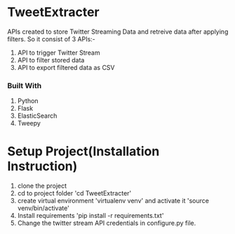 # TweetExtracter
APIs created to store Twitter Streaming Data and retreive data after applying filters. So it consist of 3 APIs:-
1. API to trigger Twitter Stream
2. API to filter stored data
3. API to export filtered data as CSV

### Built With
1. Python
2. Flask
3. ElasticSearch
4. Tweepy

# Setup Project(Installation Instruction)
1. clone the project
2. cd to project folder 'cd TweetExtracter'
3. create virtual environment 'virtualenv venv' and activate it 'source venv/bin/activate'
4. Install requirements 'pip install -r requirements.txt'
5. Change the twitter stream API credentials in configure.py file.
